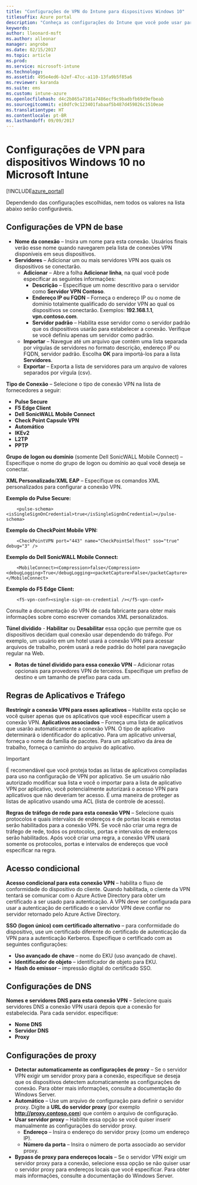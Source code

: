 ```yaml
---
title: "Configurações de VPN do Intune para dispositivos Windows 10"
titlesuffix: Azure portal
description: "Conheça as configurações do Intune que você pode usar para configurar as conexões VPN em dispositivos Windows 10."
keywords: 
author: lleonard-msft
ms.author: alleonar
manager: angrobe
ms.date: 02/15/2017
ms.topic: article
ms.prod: 
ms.service: microsoft-intune
ms.technology: 
ms.assetid: 495e4ed6-b2ef-47cc-a110-13fa9b5f85a6
ms.reviewer: karanda
ms.suite: ems
ms.custom: intune-azure
ms.openlocfilehash: d4c2b865a7101a7486ecf9c9badbfb69d9efbeab
ms.sourcegitcommit: e10dfc9c123401fabaaf5b487d459826c1510eae
ms.translationtype: HT
ms.contentlocale: pt-BR
ms.lasthandoff: 09/09/2017
---
```

# <a name="vpn-settings-for-windows-10-devices-in-microsoft-intune"></a>Configurações de VPN para dispositivos Windows 10 no Microsoft Intune

[!INCLUDE[azure_portal](./includes/azure_portal.md)]

Dependendo das configurações escolhidas, nem todos os valores na lista abaixo serão configuráveis.


## <a name="base-vpn-settings"></a>Configurações de VPN de base


- **Nome da conexão** – Insira um nome para esta conexão. Usuários finais verão esse nome quando navegarem pela lista de conexões VPN disponíveis em seus dispositivos.
- **Servidores** – Adicionar um ou mais servidores VPN aos quais os dispositivos se conectarão.
    - **Adicionar** – Abre a folha **Adicionar linha**, na qual você pode especificar as seguintes informações:
        - **Descrição** – Especifique um nome descritivo para o servidor como **Servidor VPN Contoso**.
        - **Endereço IP ou FQDN** – Forneça o endereço IP ou o nome de domínio totalmente qualificado do servidor VPN ao qual os dispositivos se conectarão. Exemplos: **192.168.1.1**, **vpn.contoso.com**.
        - **Servidor padrão** – Habilita esse servidor como o servidor padrão que os dispositivos usarão para estabelecer a conexão. Verifique se você definiu apenas um servidor como padrão.
    - **Importar** – Navegue até um arquivo que contém uma lista separada por vírgulas de servidores no formato descrição, endereço IP ou FQDN, servidor padrão. Escolha **OK** para importá-los para a lista **Servidores**.
    - **Exportar** – Exporta a lista de servidores para um arquivo de valores separados por vírgula (csv).

**Tipo de Conexão** – Selecione o tipo de conexão VPN na lista de fornecedores a seguir:
- **Pulse Secure**
- **F5 Edge Client**
- **Dell SonicWALL Mobile Connect**
- **Check Point Capsule VPN**
- **Automático**
- **IKEv2**
- **L2TP**
- **PPTP**

**Grupo de logon ou domínio** (somente Dell SonicWALL Mobile Connect) – Especifique o nome do grupo de logon ou domínio ao qual você deseja se conectar.

**XML Personalizado**/**XML EAP** – Especifique os comandos XML personalizados para configurar a conexão VPN.

**Exemplo do Pulse Secure:**

```
    <pulse-schema><isSingleSignOnCredential>true</isSingleSignOnCredential></pulse-schema>
```

**Exemplo do CheckPoint Mobile VPN:**

```
    <CheckPointVPN port="443" name="CheckPointSelfhost" sso="true" debug="3" />
```

**Exemplo do Dell SonicWALL Mobile Connect:**

```
    <MobileConnect><Compression>false</Compression><debugLogging>True</debugLogging><packetCapture>False</packetCapture></MobileConnect>
```

**Exemplo do F5 Edge Client:**

```
    <f5-vpn-conf><single-sign-on-credential /></f5-vpn-conf>
```

Consulte a documentação do VPN de cada fabricante para obter mais informações sobre como escrever comandos XML personalizados.

**Túnel dividido** - **Habilitar** ou **Desabilitar** essa opção que permite que os dispositivos decidam qual conexão usar dependendo do tráfego. Por exemplo, um usuário em um hotel usará a conexão VPN para acessar arquivos de trabalho, porém usará a rede padrão do hotel para navegação regular na Web.
- **Rotas de túnel dividido para essa conexão VPN** – Adicionar rotas opcionais para provedores VPN de terceiros. Especifique um prefixo de destino e um tamanho de prefixo para cada um.

## <a name="apps-and-traffic-rules"></a>Regras de Aplicativos e Tráfego

**Restringir a conexão VPN para esses aplicativos** – Habilite esta opção se você quiser apenas que os aplicativos que você especificar usem a conexão VPN.
**Aplicativos associados** – Forneça uma lista de aplicativos que usarão automaticamente a conexão VPN. O tipo de aplicativo determinará o identificador do aplicativo. Para um aplicativo universal, forneça o nome da família de pacotes. Para um aplicativo da área de trabalho, forneça o caminho do arquivo do aplicativo.

>[!IMPORTANT]
>É recomendável que você proteja todas as listas de aplicativos compiladas para uso na configuração de VPN por aplicativo. Se um usuário não autorizado modificar sua lista e você o importar para a lista de aplicativo VPN por aplicativo, você potencialmente autorizará o acesso VPN para aplicativos que não deveriam ter acesso. É uma maneira de proteger as listas de aplicativo usando uma ACL (lista de controle de acesso).

**Regras de tráfego de rede para esta conexão VPN** – Selecione quais protocolos e quais intervalos de endereços e de portas locais e remotas serão habilitados para a conexão VPN. Se você não criar uma regra de tráfego de rede, todos os protocolos, portas e intervalos de endereços serão habilitados. Após você criar uma regra, a conexão VPN usará somente os protocolos, portas e intervalos de endereços que você especificar na regra.


## <a name="conditional-access"></a>Acesso condicional

**Acesso condicional para esta conexão VPN** – habilita o fluxo de conformidade do dispositivo do cliente. Quando habilitada, o cliente da VPN tentará se comunicar com o Azure Active Directory para obter um certificado a ser usado para autenticação. A VPN deve ser configurada para usar a autenticação de certificado e o servidor VPN deve confiar no servidor retornado pelo Azure Active Directory.

**SSO (logon único) com certificado alternativo** – para conformidade do dispositivo, use um certificado diferente do certificado de autenticação da VPN para a autenticação Kerberos. Especifique o certificado com as seguintes configurações: 

- **Uso avançado de chave** – nome do EKU (uso avançado de chave).
- **Identificador de objeto** – identificador de objeto para EKU.
- **Hash do emissor** – impressão digital do certificado SSO.

## <a name="dns-settings"></a>Configurações de DNS

**Nomes e servidores DNS para esta conexão VPN** – Selecione quais servidores DNS a conexão VPN usará depois que a conexão for estabelecida.
Para cada servidor. especifique:
- **Nome DNS**
- **Servidor DNS**
- **Proxy**

## <a name="proxy-settings"></a>Configurações de proxy

- **Detectar automaticamente as configurações de proxy** – Se o servidor VPN exigir um servidor proxy para a conexão, especifique se deseja que os dispositivos detectem automaticamente as configurações de conexão. Para obter mais informações, consulte a documentação do Windows Server.
- **Automático** – Use um arquivo de configuração para definir o servidor proxy. Digite a **URL do servidor proxy** (por exemplo **http://proxy.contoso.com**) que contém o arquivo de configuração.
- **Usar servidor proxy** – Habilite essa opção se você quiser inserir manualmente as configurações do servidor proxy.
    - **Endereço** – Insira o endereço do servidor proxy (como um endereço IP).
    - **Número da porta** – Insira o número de porta associado ao servidor proxy.
- **Bypass de proxy para endereços locais** – Se o servidor VPN exigir um servidor proxy para a conexão, selecione essa opção se não quiser usar o servidor proxy para endereços locais que você especificar. Para obter mais informações, consulte a documentação do Windows Server.
